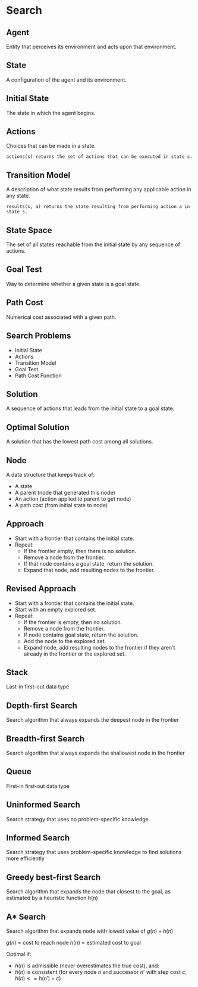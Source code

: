 # Search
## Agent
Entity that perceives its environment and acts upon that environment.
## State
A configuration of the agent and its environment.
## Initial State
The state in which the agent begins.
## Actions
Choices that can be made in a state.
```
actions(s) returns the set of actions that can be executed in state s.
```
## Transition Model
A description of what state results from performing any applicable action in any state.
```
results(s, a) returns the state resulting from performing action a in state s.
```
## State Space
The set of all states reachable from the initial state by any sequence of actions.
## Goal Test
Way to determine whether a given state is a goal state.
## Path Cost
Numerical cost associated with a given path.
## Search Problems
- Initial State
- Actions
- Transition Model
- Goal Test
- Path Cost Function
## Solution
A sequence of actions that leads from the initial state to a goal state.
## Optimal Solution
A solution that has the lowest path cost among all solutions.
## Node
A data structure that keeps track of:
- A state
- A parent (node that generated this node)
- An action (action applied to parent to get node)
- A path cost (from initial state to node)
## Approach
- Start with a frontier that contains the initial state.
- Repeat:
  - If the frontier empty, then there is no solution.
  - Remove a node from the frontier.
  - If that node contains a goal state, return the solution.
  - Expand that node, add resulting nodes to the frontier.
## Revised Approach
- Start with a frontier that contains the initial state.
- Start with an empty explored set.
- Repeat:
  - If the frontier is empty, then no solution.
  - Remove a node from the frontier.
  - If node contains goal state, return the solution.
  - Add the node to the explored set.
  - Expand node, add resulting nodes to the frontier if they aren't already in the frontier or the explored set.
## Stack
Last-in first-out data type
## Depth-first Search
Search algorithm that always expands the deepest node in the frontier
## Breadth-first Search
Search algorithm that always expands the shallowest node in the frontier
## Queue
First-in first-out data type
## Uninformed Search
Search strategy that uses no problem-specific knowledge
## Informed Search
Search strategy that uses problem-specific knowledge to find solutions more efficiently
## Greedy best-first Search
Search algorithm that expands the node that closest to the goal, as estimated by a heuristic function h(n)
## A* Search
Search algorithm that expands node with lowest value of $g(n) + h(n)$

$g(n)$ = cost to reach node
$h(n)$ = estimated cost to goal

Optimal if:
- $h(n)$ is admissible (never overestimates the true cost), and:
- $h(n)$ is consistent (for every node $n$ and successor $n$' with step cost $c$, $h(n) <= h(n') + c$)
